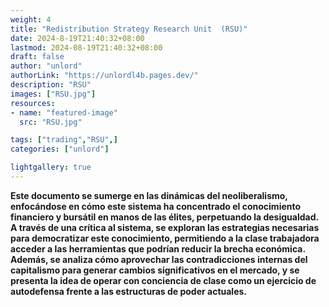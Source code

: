```yaml
---
weight: 4
title: "Redistribution Strategy Research Unit  (RSU)"
date: 2024-8-19T21:40:32+08:00
lastmod: 2024-08-19T21:40:32+08:00
draft: false
author: "unlord"
authorLink: "https://unlordl4b.pages.dev/"
description: "RSU"
images: ["RSU.jpg"]
resources:
- name: "featured-image"
  src: "RSU.jpg"

tags: ["trading","RSU",]
categories: ["unlord"]

lightgallery: true
---
```


<b>Este documento se sumerge en las dinámicas del neoliberalismo, enfocándose en cómo este sistema ha concentrado el conocimiento financiero y bursátil
en manos de las élites, perpetuando la desigualdad. A través de una crítica al sistema, se exploran las estrategias necesarias para democratizar este conocimiento,
permitiendo a la clase trabajadora acceder a las herramientas que podrían reducir la brecha económica. Además, se analiza cómo aprovechar las contradicciones internas
del capitalismo para generar cambios significativos en el mercado, y se presenta la idea de operar con conciencia de clase como un ejercicio de autodefensa frente
a las estructuras de poder actuales. </b>

<!--more-->
